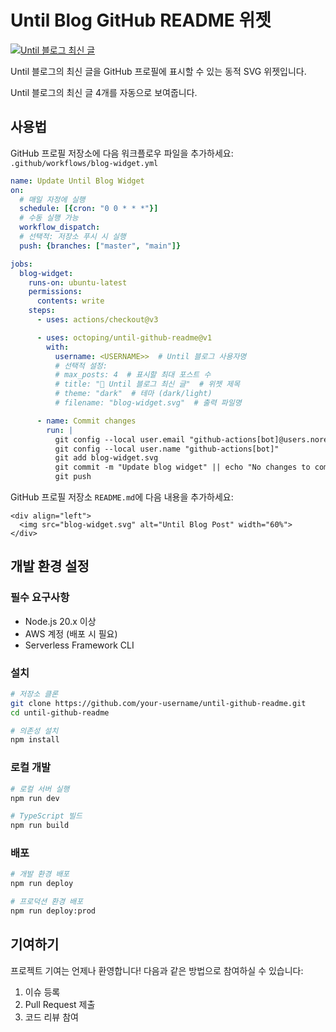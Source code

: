 # Until Blog GitHub README 위젯

[![Until 블로그 최신 글](https://ryc04otowj.execute-api.ap-northeast-2.amazonaws.com/blog-posts-svg?username=octoping)](https://until.blog/@octoping)

Until 블로그의 최신 글을 GitHub 프로필에 표시할 수 있는 동적 SVG 위젯입니다.

Until 블로그의 최신 글 4개를 자동으로 보여줍니다.

## 사용법

GitHub 프로필 저장소에 다음 워크플로우 파일을 추가하세요:
`.github/workflows/blog-widget.yml`

```yaml
name: Update Until Blog Widget
on:
  # 매일 자정에 실행
  schedule: [{cron: "0 0 * * *"}]
  # 수동 실행 가능
  workflow_dispatch:
  # 선택적: 저장소 푸시 시 실행
  push: {branches: ["master", "main"]}

jobs:
  blog-widget:
    runs-on: ubuntu-latest
    permissions:
      contents: write
    steps:
      - uses: actions/checkout@v3

      - uses: octoping/until-github-readme@v1
        with:
          username: <USERNAME>>  # Until 블로그 사용자명
          # 선택적 설정:
          # max_posts: 4  # 표시할 최대 포스트 수
          # title: "📝 Until 블로그 최신 글"  # 위젯 제목
          # theme: "dark"  # 테마 (dark/light)
          # filename: "blog-widget.svg"  # 출력 파일명

      - name: Commit changes
        run: |
          git config --local user.email "github-actions[bot]@users.noreply.github.com"
          git config --local user.name "github-actions[bot]"
          git add blog-widget.svg
          git commit -m "Update blog widget" || echo "No changes to commit"
          git push
```

GitHub 프로필 저장소 `README.md`에 다음 내용을 추가하세요:
```
<div align="left">
  <img src="blog-widget.svg" alt="Until Blog Post" width="60%">
</div>

```

## 개발 환경 설정

### 필수 요구사항

- Node.js 20.x 이상
- AWS 계정 (배포 시 필요)
- Serverless Framework CLI

### 설치

```bash
# 저장소 클론
git clone https://github.com/your-username/until-github-readme.git
cd until-github-readme

# 의존성 설치
npm install
```

### 로컬 개발

```bash
# 로컬 서버 실행
npm run dev

# TypeScript 빌드
npm run build
```

### 배포

```bash
# 개발 환경 배포
npm run deploy

# 프로덕션 환경 배포
npm run deploy:prod
```

## 기여하기

프로젝트 기여는 언제나 환영합니다! 다음과 같은 방법으로 참여하실 수 있습니다:

1. 이슈 등록
2. Pull Request 제출
3. 코드 리뷰 참여
